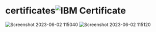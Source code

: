 # certificates![IBM Certificate](https://github.com/Riyaz366/certificates/assets/113527770/2425a14c-8d60-4423-8adb-1c6a369049d7)
![Screenshot 2023-06-02 115040](https://github.com/Riyaz366/certificates/assets/113527770/3ce9d709-c525-409f-8c58-e570dbdf7509)
![Screenshot 2023-06-02 115120](https://github.com/Riyaz366/certificates/assets/113527770/c16ee216-77c7-4b12-b971-184b323348ae)
